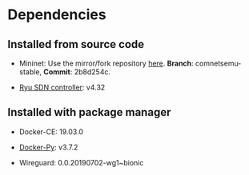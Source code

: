 # Dependencies #

## Installed from source code

-   Mininet: Use the mirror/fork repository [here](https://git.comnets.net/public-repo/mininet).
    **Branch**: comnetsemu-stable, **Commit**: 2b8d254c.

-   [Ryu SDN controller](https://github.com/osrg/ryu): v4.32

## Installed with package manager

-   Docker-CE: 19.03.0

-   [Docker-Py](https://github.com/docker/docker-py): v3.7.2

-   Wireguard: 0.0.20190702-wg1~bionic
